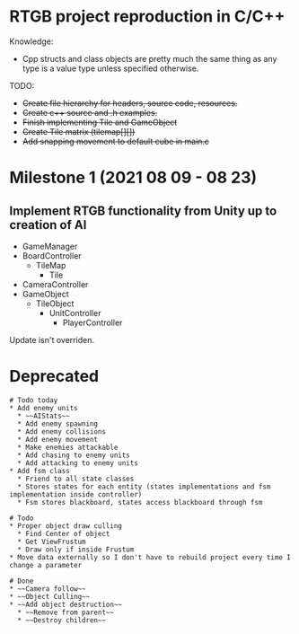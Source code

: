 # RTGB project reproduction in C/C++

Knowledge:
* Cpp structs and class objects are pretty much the same thing as any type is a value type unless specified otherwise.


TODO:

* ~~Create file hierarchy for headers, source code, resources.~~
* ~~Create c++ source and .h examples.~~
* ~~Finish implementing Tile and GameObject~~
* ~~Create Tile matrix (tilemap[][])~~
* ~~Add snapping movement to default cube in main.c~~

# Milestone 1 (2021 08 09 - 08 23)
## Implement RTGB functionality from Unity up to creation of AI
* GameManager
* BoardController
  * TileMap
    * Tile
* CameraController
* GameObject
  * TileObject
    * UnitController
      * PlayerController

Update isn't overriden.

# Deprecated
```
# Todo today
* Add enemy units
  * ~~AIStats~~
  * Add enemy spawning
  * Add enemy collisions
  * Add enemy movement 
  * Make enemies attackable
  * Add chasing to enemy units
  * Add attacking to enemy units
* Add fsm class
  * Friend to all state classes
  * Stores states for each entity (states implementations and fsm implementation inside controller)
  * Fsm stores blackboard, states access blackboard through fsm

# Todo
* Proper object draw culling
  * Find Center of object
  * Get ViewFrustum
  * Draw only if inside Frustum
* Move data externally so I don't have to rebuild project every time I change a parameter

# Done
* ~~Camera follow~~
* ~~Object Culling~~
* ~~Add object destruction~~
  * ~~Remove from parent~~
  * ~~Destroy children~~
```